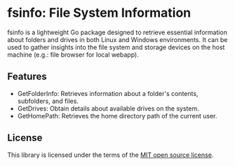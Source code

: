 # fsinfo: File System Information
fsinfo is a lightweight Go package designed to retrieve essential information about folders and drives in both Linux and Windows environments. It can be used to gather insights into the file system and storage devices on the host machine (e.g.: file browser for local webapp).

## Features
* GetFolderInfo: Retrieves information about a folder's contents, subfolders, and files.
* GetDrives: Obtain details about available drives on the system.
* GetHomePath: Retrieves the home directory path of the current user.

## License
This library is licensed under the terms of the [MIT open source license](LICENSE).